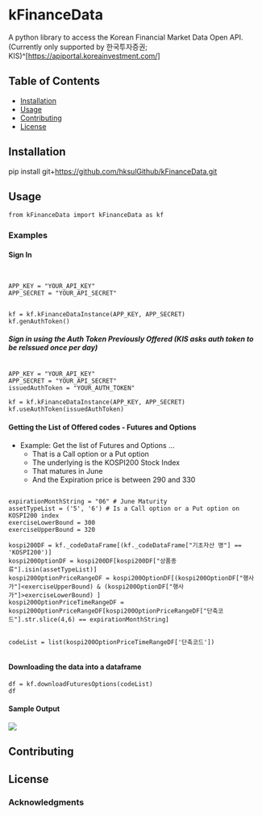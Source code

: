 # kFinanceData

A python library to access the Korean Financial Market Data Open API. (Currently only supported by 한국투자증권; KIS)^[https://apiportal.koreainvestment.com/]


## Table of Contents

- [Installation](#installation)
- [Usage](#usage)
- [Contributing](#contributing)
- [License](#license)

## Installation

pip install git+https://github.com/hksulGithub/kFinanceData.git


## Usage

```
from kFinanceData import kFinanceData as kf
```

### Examples


#### Sign In
```
 

APP_KEY = "YOUR_API_KEY"
APP_SECRET = "YOUR_API_SECRET" 


kf = kf.kFinanceDataInstance(APP_KEY, APP_SECRET)
kf.genAuthToken()

```

##### Sign in using the Auth Token Previously Offered (KIS asks auth token to be reIssued once per day)
```

APP_KEY = "YOUR_API_KEY"
APP_SECRET = "YOUR_API_SECRET" 
issuedAuthToken = "YOUR_AUTH_TOKEN"

kf = kf.kFinanceDataInstance(APP_KEY, APP_SECRET)
kf.useAuthToken(issuedAuthToken)

```


#### Getting the List of Offered codes - Futures and Options

- Example: Get the list of Futures and Options ...
  - That is a Call option or a Put option 
  - The underlying is the KOSPI200 Stock Index
  - That matures in June
  - And the Expiration price is between 290 and 330
  

```

expirationMonthString = "06" # June Maturity
assetTypeList = ('5', '6') # Is a Call option or a Put option on KOSPI200 index
exerciseLowerBound = 300
exerciseUpperBound = 320

kospi200DF = kf._codeDataFrame[(kf._codeDataFrame["기초자산 명"] == 'KOSPI200')]
kospi200OptionDF = kospi200DF[kospi200DF["상품종류"].isin(assetTypeList)] 
kospi200OptionPriceRangeDF = kospi200OptionDF[(kospi200OptionDF["행사가"]<exerciseUpperBound) & (kospi200OptionDF["행사가"]>exerciseLowerBound) ]
kospi200OptionPriceTimeRangeDF = kospi200OptionPriceRangeDF[kospi200OptionPriceRangeDF["단축코드"].str.slice(4,6) == expirationMonthString]


codeList = list(kospi200OptionPriceTimeRangeDF['단축코드'])


```


#### Downloading the data into a dataframe

```
df = kf.downloadFuturesOptions(codeList) 
df

```

#### Sample Output

![](https://i.imgur.com/GJuMlwe.png)

## Contributing


## License


### Acknowledgments

